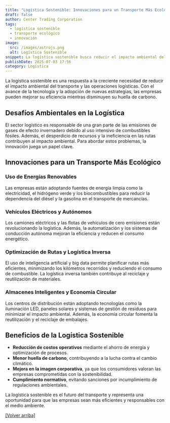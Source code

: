 ```yaml
---
title: "Logística Sostenible: Innovaciones para un Transporte Más Ecológico"
draft: false
author: Center Trading Corporation
tags:
  - logística sostenible
  - transporte ecológico
  - innovación
image:
  src: /images/astrojs.png
  alt: Logística Sostenible
snippet: La logística sostenible busca reducir el impacto ambiental del transporte a través de tecnologías innovadoras, eficiencia energética y optimización de procesos.
publishDate: 2025-07-03 17:56
category: Logística
---
```

La logística sostenible es una respuesta a la creciente necesidad de reducir el impacto ambiental del transporte y las operaciones logísticas. Con el avance de la tecnología y la adopción de nuevas estrategias, las empresas pueden mejorar su eficiencia mientras disminuyen su huella de carbono.

## Desafíos Ambientales en la Logística

El sector logístico es responsable de una gran parte de las emisiones de gases de efecto invernadero debido al uso intensivo de combustibles fósiles. Además, el desperdicio de recursos y la ineficiencia en las rutas contribuyen al impacto ambiental. Para abordar estos problemas, la innovación juega un papel clave.

## Innovaciones para un Transporte Más Ecológico

### Uso de Energías Renovables

Las empresas están adoptando fuentes de energía limpia como la electricidad, el hidrógeno verde y los biocombustibles para reducir la dependencia del diésel y la gasolina en el transporte de mercancías.

### Vehículos Eléctricos y Autónomos

Los camiones eléctricos y las flotas de vehículos de cero emisiones están revolucionando la logística. Además, la automatización y los sistemas de conducción autónoma mejoran la eficiencia y reducen el consumo energético.

### Optimización de Rutas y Logística Inversa

El uso de inteligencia artificial y big data permite planificar rutas más eficientes, minimizando los kilómetros recorridos y reduciendo el consumo de combustible. La logística inversa también contribuye al reciclaje y reutilización de materiales.

### Almacenes Inteligentes y Economía Circular

Los centros de distribución están adoptando tecnologías como la iluminación LED, paneles solares y sistemas de gestión de residuos para minimizar el impacto ambiental. Además, la economía circular fomenta la reutilización y el reciclaje de embalajes.

## Beneficios de la Logística Sostenible

- **Reducción de costos operativos** mediante el ahorro de energía y optimización de procesos.
- **Menor huella de carbono**, contribuyendo a la lucha contra el cambio climático.
- **Mejora en la imagen corporativa**, ya que los consumidores valoran las empresas comprometidas con la sostenibilidad.
- **Cumplimiento normativo**, evitando sanciones por incumplimiento de regulaciones ambientales.

La logística sostenible es el futuro del transporte y representa una oportunidad para que las empresas sean más eficientes y responsables con el medio ambiente.

<a href="#top">[Volver arriba]</a>